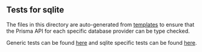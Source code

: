 ## Tests for sqlite

The files in this directory are auto-generated from [templates](../templates) to ensure that the Prisma API for each specific database provider can be type checked.

Generic tests can be found [here](../templates/base) and sqlite specific tests can be found [here](../templates/sqlite).
